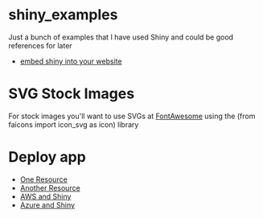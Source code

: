 # shiny_examples

Just a bunch of examples that I have used Shiny and could be good references for later

* [embed shiny into your website](https://datasciencegenie.com/how-to-embed-a-shiny-app-on-website/)

# SVG Stock Images 
For stock images you'll want to use SVGs at [FontAwesome](https://fontawesome.com/search?q=face-&p=2&o=r) using the (from faicons import icon_svg as icon) library

# Deploy app
* [One Resource](https://hosting.analythium.io/)
* [Another Resource](https://hosting.analythium.io/how-many-shiny-apps-can-you-host-for-free/)
* [AWS and Shiny](https://www.charlesbordet.com/en/guide-shiny-aws/#the-smart-method)
* [Azure and Shiny](https://blog.colbyford.com/how-to-deploy-shiny-apps-in-azure-and-use-your-domain-name-d761dd7d832a)
